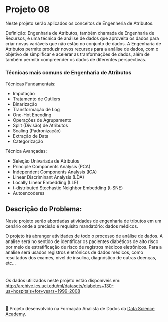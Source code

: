 # Projeto 08

Neste projeto serão aplicados os conceitos de Engenheria de Atributos.

Definição: Engenharia de Atributos, também chamada de Engenharia de Recursos, 
é uma técnica de análise de dados que aproveita os dados para criar novas variáveis 
que não estão no conjunto de dados.
A Engenharia de Atributos permite produzir novos recursos para a análise de dados, com 
o objetivo de simplificar e acelerar as tranformações de dados, além de também permitir 
compreender os dados de diferentes perspectivas. 

### Técnicas mais comuns de Engenharia de Atributos

Técnicas Fundamentais:
- Imputação
- Tratamento de Outliers
- Binarização
- Transformação de Log
- One-Hot Encoding
- Operações de Agrupamento
- Split (Divisão) de Atributos
- Scaling (Padronização)
- Extração de Data
- Categorização

Técnica Avançadas:
- Seleção Univariada de Atributos
- Principle Components Analysis (PCA)
- Independent Components Analysis (ICA)
- Linear Discriminant Analysis (LDA)
- Locally Linear Embedding (LLE)
- t-distributed Stochastic Neighbor Embedding (t-SNE)
- Autoencoderes

## Descrição do Problema:

Neste projeto serão abordadas atividades de engenharia de  tributos em um cenário onde a precisão é requisito mandatório: dados médicos.

O projeto irá abranger atividades de todo o processo de análise de dados.
A análise será no sentido de identificar os pacientes diabéticos de alto risco por meio de estratificação de risco de registros médicos eletrônicos. Para a análise será usados registros eletrônicos de dados médicos, como resultados dos exames, nível de insulina, diagnóstico de outras doenças, etc...

#

Os dados utilizados neste projeto estão disponíveis em:
http://archive.ics.uci.edu/ml/datasets/diabetes+130-us+hospitals+for+years+1999-2008

#

📌 Projeto desenvolvido na Formação Analista de Dados da [Data Science Academy](https://www.datascienceacademy.com.br/).
